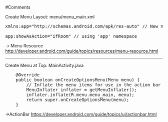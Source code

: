 
#Comments

Create Menu Layout:
menu/menu_main.xml

<pre>
xmlns:app="http://schemas.android.com/apk/res-auto" // New namespace

app:showAsAction="ifRoom" // using 'app' namespace
</pre>
-> Menu Resource http://developer.android.com/guide/topics/resources/menu-resource.html

--------------------------------------------------------------------------------------------------------------------------------------------


Create Menu at Top:
MainActivity.java

<pre>
    @Override
    public boolean onCreateOptionsMenu(Menu menu) {
        // Inflate the menu items for use in the action bar
        MenuInflater inflater = getMenuInflater();
        inflater.inflate(R.menu.menu_main, menu);
        return super.onCreateOptionsMenu(menu);
    }
</pre>


->ActionBar
https://developer.android.com/guide/topics/ui/actionbar.html
